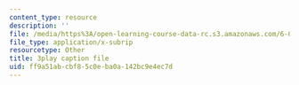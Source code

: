 ```yaml
---
content_type: resource
description: ''
file: /media/https%3A/open-learning-course-data-rc.s3.amazonaws.com/6-0002-introduction-to-computational-thinking-and-data-science-fall-2016/ff9a51abcbf85c0eba0a142bc9e4ec7d_eg8DJYwdMyg.vtt
file_type: application/x-subrip
resourcetype: Other
title: 3play caption file
uid: ff9a51ab-cbf8-5c0e-ba0a-142bc9e4ec7d
---
```

